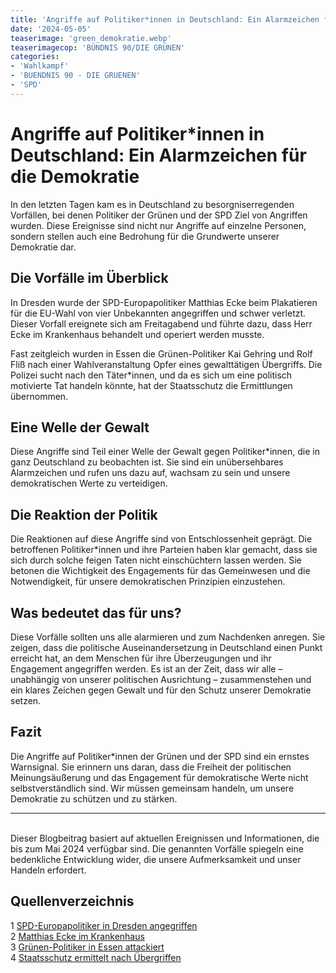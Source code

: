 ```yaml
---
title: 'Angriffe auf Politiker*innen in Deutschland: Ein Alarmzeichen für die Demokratie'
date: '2024-05-05'
teaserimage: 'green_demokratie.webp'
teaserimagecop: 'BÜNDNIS 90/DIE GRÜNEN'
categories:
- 'Wahlkampf'
- 'BUENDNIS 90 - DIE GRUENEN'
- 'SPD'
---
```


# Angriffe auf Politiker\*innen in Deutschland: Ein Alarmzeichen für die Demokratie

In den letzten Tagen kam es in Deutschland zu besorgniserregenden Vorfällen, bei denen Politiker der Grünen und der SPD Ziel von Angriffen wurden. Diese Ereignisse sind nicht nur Angriffe auf einzelne Personen, sondern stellen auch eine Bedrohung für die Grundwerte unserer Demokratie dar.

## Die Vorfälle im Überblick

In Dresden wurde der SPD-Europapolitiker Matthias Ecke beim Plakatieren für die EU-Wahl von vier Unbekannten angegriffen und schwer verletzt. Dieser Vorfall ereignete sich am Freitagabend und führte dazu, dass Herr Ecke im Krankenhaus behandelt und operiert werden musste.

Fast zeitgleich wurden in Essen die Grünen-Politiker Kai Gehring und Rolf Fliß nach einer Wahlveranstaltung Opfer eines gewalttätigen Übergriffs. Die Polizei sucht nach den Täter\*innen, und da es sich um eine politisch motivierte Tat handeln könnte, hat der Staatsschutz die Ermittlungen übernommen.

## Eine Welle der Gewalt

Diese Angriffe sind Teil einer Welle der Gewalt gegen Politiker\*innen, die in ganz Deutschland zu beobachten ist. Sie sind ein unübersehbares Alarmzeichen und rufen uns dazu auf, wachsam zu sein und unsere demokratischen Werte zu verteidigen.

## Die Reaktion der Politik

Die Reaktionen auf diese Angriffe sind von Entschlossenheit geprägt. Die betroffenen Politiker\*innen und ihre Parteien haben klar gemacht, dass sie sich durch solche feigen Taten nicht einschüchtern lassen werden. Sie betonen die Wichtigkeit des Engagements für das Gemeinwesen und die Notwendigkeit, für unsere demokratischen Prinzipien einzustehen.

## Was bedeutet das für uns?

Diese Vorfälle sollten uns alle alarmieren und zum Nachdenken anregen. Sie zeigen, dass die politische Auseinandersetzung in Deutschland einen Punkt erreicht hat, an dem Menschen für ihre Überzeugungen und ihr Engagement angegriffen werden. Es ist an der Zeit, dass wir alle – unabhängig von unserer politischen Ausrichtung – zusammenstehen und ein klares Zeichen gegen Gewalt und für den Schutz unserer Demokratie setzen.

## Fazit

Die Angriffe auf Politiker\*innen der Grünen und der SPD sind ein ernstes Warnsignal. Sie erinnern uns daran, dass die Freiheit der politischen Meinungsäußerung und das Engagement für demokratische Werte nicht selbstverständlich sind. Wir müssen gemeinsam handeln, um unsere Demokratie zu schützen und zu stärken.
<br>

---

<br>
Dieser Blogbeitrag basiert auf aktuellen Ereignissen und Informationen, die bis zum Mai 2024 verfügbar sind. Die genannten Vorfälle spiegeln eine bedenkliche Entwicklung wider, die unsere Aufmerksamkeit und unser Handeln erfordert.

## Quellenverzeichnis

1 [SPD-Europapolitiker in Dresden angegriffen](https://orf.at/stories/3356357/) <br>
2 [Matthias Ecke im Krankenhaus](https://www.infranken.de/deutschland/beim-plakatieren-in-dresden-spd-europapolitiker-matthias-ecke-bei-angriff-schwer-verletzt-staatsschutz-und-task-force-ermitteln-art-5865947) <br>
3 [Grünen-Politiker in Essen attackiert](https://orf.at/stories/3356357/) <br>
4 [Staatsschutz ermittelt nach Übergriffen](https://www.zdf.de/nachrichten/politik/deutschland/gruene-politiker-essen-angriff-staatsschutz-100.html)

